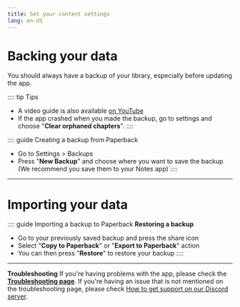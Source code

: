 ```yaml
---
title: Set your content settings
lang: en-US
---
```


# Backing your data
You should always have a backup of your library, especially before updating the app.

:::: tip Tips
 * A video guide is also available [on YouTube](https://www.youtube.com/watch?v=5EPN9FORQ1g)
 * If the app crashed when you made the backup, go to settings and choose "**Clear orphaned chapters**".
::::

:::: guide Creating a backup from Paperback
 * Go to Settings > Backups
 * Press "**New Backup**" and choose where you want to save the backup (We recommend you save them to your Notes app)
::::

---

# Importing your data

:::: guide Importing a backup to Paperback
**Restoring a backup**
 * Go to your previously saved backup and press the share icon
 * Select "**Copy to Paperback**" or "**Export to Paperback**" action
 * You can then press "**Restore**" to restore your backup
::::

---

**Troubleshooting**
If you're having problems with the app, please check the **[Troubleshooting page](/help/faq/#troubleshooting)**. 
If you're having an issue that is not mentioned on the troubleshooting page, please check [How to get support on our Discord server](/help/guides/discord-support).
